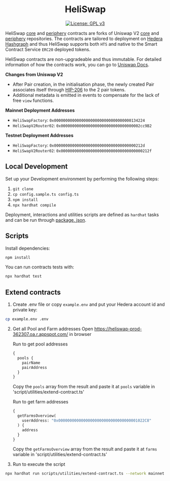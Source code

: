 <div align="center">

# HeliSwap

[![License: GPL v3](https://img.shields.io/badge/License-GPLv3-blue.svg)](https://www.gnu.org/licenses/gpl-3.0)

</div>

HeliSwap [core](./contracts/core) and [periphery](./contracts/periphery) contracts are forks of Uniswap V2 [core](https://github.com/Uniswap/v2-core) and
[periphery](https://github.com/Uniswap/v2-periphery) repositories. The contracts are tailored to deployment on
[Hedera Hashgraph](https://hedera.com/) and thus HeliSwap supports both `HTS` and native to the Smart Contract
Service `ERC20` deployed tokens.

HeliSwap contracts are non-upgradeable and thus
immutable. For detailed information of how the contracts work, you
can go to [Uniswap Docs](https://docs.uniswap.org/).

**Changes from Uniswap V2**

- After Pair creation, in the initialisation phase, the newly created Pair associates itself through [HIP-206](https://hips.hedera.com/hip/hip-206) to the 2
  pair
  tokens.
- Additional metadata is emitted in events to compensate for the lack of free `view` functions.

**Mainnet Deployment Addresses**

- `HeliSwapFactory`: `0x0000000000000000000000000000000000134224`
- `HeliSwapV2Router02`: `0x00000000000000000000000000000000002cc9B2`

**Testnet Deployment Addresses**

- `HeliSwapFactory`: `0x000000000000000000000000000000000000212d`
- `HeliSwapV2Router02`: `0x000000000000000000000000000000000000212f`

## Local Development

Set up your Development environment by performing the following steps:

1. `git clone`
2. `cp config.sample.ts config.ts`
3. `npm install`
4. `npx hardhat compile`

Deployment, interactions and utilities scripts are defined as `hardhat` tasks and can be run through [package.
json](./package.json).

## Scripts

Install dependencies:

```bash
npm install
```

You can run contracts tests with:

```bash
npx hardhat test
```

## Extend contracts

1. Create .env file or copy `example.env` and put your Hedera account id and private key:

```bash
cp example.env .env
```

2. Get all Pool and Farm addresses
   Open https://heliswap-prod-362307.oa.r.appspot.com/ in browser

   Run to get pool addresses

   ```graphql
   {
     pools {
       pairName
       pairAddress
     }
   }
   ```

   Copy the `pools` array from the result and paste it at `pools` variable in 'script/utilities/extend-contract.ts'

   Run to get farm addresses

   ```graphql
   {
     getFarmsOverview(
       userAddress: "0x00000000000000000000000000000000001022C8"
     ) {
       address
     }
   }
   ```

   Copy the `getFarmsOverview` array from the result and paste it at `farms` variable in 'script/utilities/extend-contract.ts'

3. Run to execute the script

```bash
npx hardhat run scripts/utilities/extend-contract.ts --network mainnet
```
